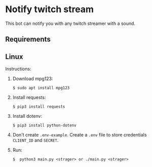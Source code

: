 # Notify twitch stream

This bot can notify you with any twitch streamer with a sound.

## Requirements

## Linux

Instructions:

1.  Download mpg123:

        $ sudo apt install mpg123

2.  Install requests:

        $ pip3 install requests

3.  Install dotenv:

        $ pip3 install python-dotenv

4.  Don't create `.env-example`. Create a `.env` file to store credentials `CLIENT_ID`
    and `SECRET`.

5.  Run:

        $  python3 main.py <strager> or ./main.py <strager>
